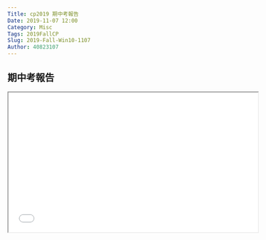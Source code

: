```yaml
---
Title: cp2019 期中考報告
Date: 2019-11-07 12:00
Category: Misc
Tags: 2019FallCP
Slug: 2019-Fall-Win10-1107
Author: 40823107
---
```


期中考報告
----
<p><iframe width="560" height="314" allowfullscreen="allowfullscreen" src="//www.youtube.com/embed/Exwm3h6yJVw"></ifarme></p>